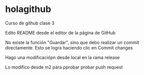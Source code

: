 # holagithub
Curso de github clase 3


Edito README desde el editor de la página de GitHub

No existe la función "Guardar", sino que debo realizar un commit directamente. Esto se logra haciendo clic en Commit changes


Hago una modificaciópn desde local en la rama release


Lo modifico desde m2 para pprobar probar push request

